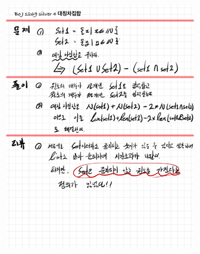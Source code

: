 ![F3F6A622-3217-4B01-8453-6D53C09E8808.jpeg](README_assets/e4e70c3f988ef685cfab8ce6bfbcafa7feae497e.jpeg)



